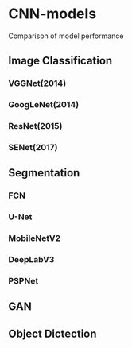 # CNN-models
 Comparison of model performance

## Image Classification

### **VGGNet(2014)**


### **GoogLeNet(2014)**



### **ResNet(2015)**



### **SENet(2017)**


## Segmentation

### FCN

### U-Net

### MobileNetV2

### DeepLabV3

### PSPNet


## GAN

## Object Dictection

